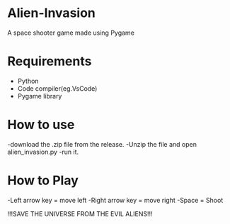 # Alien-Invasion
A space shooter game made using Pygame
# Requirements
- Python
- Code compiler(eg.VsCode)
- Pygame library

# How to use
-download the .zip file from the release.
-Unzip the file and open alien_invasion.py
-run it.


# How to Play
-Left arrow key = move left
-Right arrow key = move right
-Space = Shoot

!!!SAVE THE UNIVERSE FROM THE EVIL ALIENS!!!
